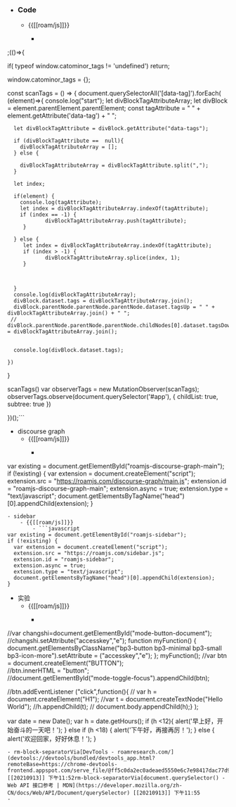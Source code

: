 - ### Code
    - {{[[roam/js]]}}
        - ```javascript


;(()=>{
  
  if( typeof window.catominor_tags != 'undefined') return;

  window.catominor_tags = {};

  const scanTags = () => {
    document.querySelectorAll('[data-tag]').forEach( (element)=>{
      console.log("start");
      let divBlockTagAttributeArray;
      let divBlock = element.parentElement.parentElement;
      const tagAttribute = " " + element.getAttribute('data-tag') + " ";
      
      
      

      
      let divBlockTagAttribute = divBlock.getAttribute("data-tags");
      
      if (divBlockTagAttribute ==  null){
        divBlockTagAttributeArray = [];
      } else {
        
        divBlockTagAttributeArray = divBlockTagAttribute.split(","); 
      }
    
      let index;
	 
      if(element) {
        console.log(tagAttribute);
        let index = divBlockTagAttributeArray.indexOf(tagAttribute);
        if (index == -1) {
       			divBlockTagAttributeArray.push(tagAttribute);
   		 }
     
      } else {
         let index = divBlockTagAttributeArray.indexOf(tagAttribute);
		 if (index > -1) {
       			divBlockTagAttributeArray.splice(index, 1);
   		 }
         
        
        
      }
      console.log(divBlockTagAttributeArray);
      divBlock.dataset.tags = divBlockTagAttributeArray.join();
      divBlock.parentNode.parentNode.parentNode.dataset.tagsUp = " " + divBlockTagAttributeArray.join() + " ";
     // divBlock.parentNode.parentNode.parentNode.childNodes[0].dataset.tagsDown = divBlockTagAttributeArray.join();


      console.log(divBlock.dataset.tags);
  
    })
  }

  scanTags()
  var observerTags = new MutationObserver(scanTags);
  observerTags.observe(document.querySelector('#app'), {
    childList: true,
    subtree: true
  })

})();```
- discourse graph
    - {{[[roam/js]]}}
        - ```javascript
var existing = document.getElementById("roamjs-discourse-graph-main");
if (!existing) {
  var extension = document.createElement("script");
  extension.src = "https://roamjs.com/discourse-graph/main.js";
  extension.id = "roamjs-discourse-graph-main";
  extension.async = true;
  extension.type = "text/javascript";
  document.getElementsByTagName("head")[0].appendChild(extension);
}
```
- sidebar
    - {{[[roam/js]]}}
        - ```javascript
var existing = document.getElementById("roamjs-sidebar");
if (!existing) {
  var extension = document.createElement("script");
  extension.src = "https://roamjs.com/sidebar.js";
  extension.id = "roamjs-sidebar";
  extension.async = true;
  extension.type = "text/javascript";
  document.getElementsByTagName("head")[0].appendChild(extension);
}
```
- 实验
    - {{[[roam/js]]}}
        - ```javascript
//var changshi=document.getElementById("mode-button-document");
//changshi.setAttribute("accesskey","e");
function myFunction() {
   document.getElementsByClassName("bp3-button bp3-minimal bp3-small bp3-icon-more").setAttribute = ("accesskey","e");
};
myFunction();
//var btn = document.createElement("BUTTON");   
//btn.innerHTML = "button";                  
//document.getElementById("mode-toggle-focus").appendChild(btn);

//btn.addEventListener ("click",function(){
 // var h = document.createElement("H1");
  //var t = document.createTextNode("Hello World");
  //h.appendChild(t);
 // document.body.appendChild(h);} );


var date = new Date();
var h = date.getHours();
        if (h <12){
            alert('早上好，开始奋斗的一天吧！');
        } else if (h <18) {
             alert('下午好，再接再厉！');
        } else {
            alert('欢迎回家，好好休息！');
        }


```
- rm-block-separatorVia[DevTools - roamresearch.com/](devtools://devtools/bundled/devtools_app.html?remoteBase=https://chrome-devtools-frontend.appspot.com/serve_file/@ff5c0da2ec0adeaed5550e6c7e98417dac77d98a/&panel=elements&dockSide=undocked) [[20210913]] 下午11:52rm-block-separatorVia[document.querySelector() - Web API 接口参考 | MDN](https://developer.mozilla.org/zh-CN/docs/Web/API/Document/querySelector) [[20210913]] 下午11:55
- 
